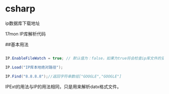 csharp
====

ip数据库下载地址

17mon IP库解析代码

##基本用法
```csharp

IP.EnableFileWatch = true; // 默认值为：false，如果为true将会检查ip库文件的变化自动reload数据

IP.Load("IP库本地绝对路径");

IP.Find("8.8.8.8");//返回字符串数组["GOOGLE","GOOGLE"]

```

IPExt的用法与IP的用法相同，只是用来解析datx格式文件。
